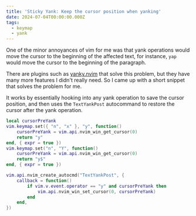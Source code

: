 ```yaml
---
title: 'Sticky Yank: Keep the cursor position when yanking'
date: 2024-07-04T00:00:00.000Z
tags:
  - keymap
  - yank
---
```


One of the minor annoyances of vim for me was that yank operations would move
the cursor to the beginning of the affected text, for instance, `yap` would move
the cursor to the beginning of the paragraph.

There are plugins such as
[yanky.nvim](http://github.com/gbprod/yanky.nvim) that solve this problem, but they
have many more features I didn't really need. So I came up with a short snippet
that solves the problem for me.

It works by essentially hooking into any yank operation to save the cursor
position, and then uses the `TextYankPost` autocommand to restore the cursor
after the yank operation.

```lua
local cursorPreYank
vim.keymap.set({ "n", "x" }, "y", function()
	cursorPreYank = vim.api.nvim_win_get_cursor(0)
	return "y"
end, { expr = true })
vim.keymap.set("n", "Y", function()
	cursorPreYank = vim.api.nvim_win_get_cursor(0)
	return "y$"
end, { expr = true })

vim.api.nvim_create_autocmd("TextYankPost", {
	callback = function()
		if vim.v.event.operator == "y" and cursorPreYank then
			vim.api.nvim_win_set_cursor(0, cursorPreYank)
		end
	end,
})
```
